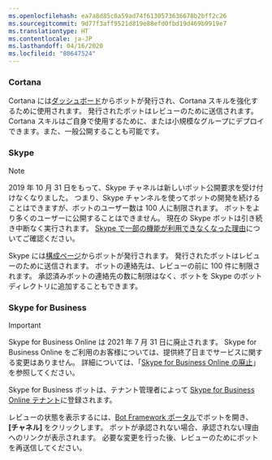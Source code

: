 ```yaml
---
ms.openlocfilehash: ea7a8d85c0a59ad74f6130573636678b2bff2c26
ms.sourcegitcommit: 9d77f3aff9521d819e88efd0fbd19d469b9919e7
ms.translationtype: HT
ms.contentlocale: ja-JP
ms.lasthandoff: 04/16/2020
ms.locfileid: "80647524"
---
```

### <a name="cortana"></a>Cortana

Cortana には[ダッシュボード](https://aka.ms/cortana-publish)からボットが発行され、Cortana スキルを強化するために使用されます。 発行されたボットはレビューのために送信されます。 Cortana スキルはご自身で使用するために、または小規模なグループにデプロイできます。また、一般公開することも可能です。

### <a name="skype"></a>Skype

>[!NOTE]
> 2019 年 10 月 31 日をもって、Skype チャネルは新しいボット公開要求を受け付けなくなりました。 つまり、Skype チャンネルを使ってボットの開発を続けることはできますが、ボットのユーザー数は 100 人に制限されます。 ボットをより多くのユーザーに公開することはできません。 現在の Skype ボットは引き続き中断なく実行されます。 [Skype で一部の機能が利用できなくなった理由](https://support.skype.com/faq/fa12091/why-are-some-features-not-available-in-skype-anymore)についてご確認ください。

Skype には[構成ページ](~/bot-service-channel-connect-skype.md)からボットが発行されます。 発行されたボットはレビューのために送信されます。 ボットの連絡先は、レビューの前に 100 件に制限されます。 承認済みボットの連絡先の数に制限はなく、ボットを Skype のボット ディレクトリに追加することもできます。

### <a name="skype-for-business"></a>Skype for Business

>[!IMPORTANT]
>Skype for Business Online は 2021 年 7 月 31 日に廃止されます。 Skype for Business Online をご利用のお客様については、提供終了日までサービスに関する変更はありません。 詳細については、「[Skype for Business Online の廃止](https://aka.ms/skype-business-announcement)」を参照してください。

Skype for Business ボットは、テナント管理者によって [Skype for Business Online テナント](https://msdn.microsoft.com/skype/Skype-For-Business-Bot-Framework/docs/overview)に登録されます。

レビューの状態を表示するには、[Bot Framework ポータル](https://dev.botframework.com/)でボットを開き、 **[チャネル]** をクリックします。 ボットが承認されない場合、承認されない理由へのリンクが表示されます。 必要な変更を行った後、レビューのためにボットを再送信してください。
